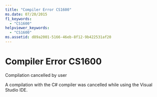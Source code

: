 ```yaml
---
title: "Compiler Error CS1600"
ms.date: 07/20/2015
f1_keywords: 
  - "CS1600"
helpviewer_keywords: 
  - "CS1600"
ms.assetid: d89a2001-5166-46eb-8f12-9b422531af20
---
```

# Compiler Error CS1600
Compilation cancelled by user  
  
 A compilation with the C# compiler was cancelled while using the Visual Studio IDE.
